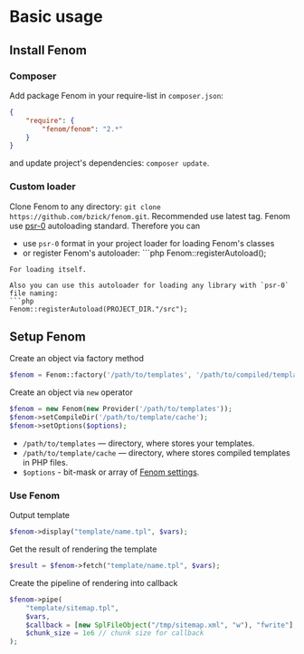 Basic usage
===========

## Install Fenom

### Composer

Add package Fenom in your require-list in `composer.json`:
```json
{
    "require": {
        "fenom/fenom": "2.*"
    }
}
```
and update project's dependencies: `composer update`.

### Custom loader

Clone Fenom to any directory: `git clone https://github.com/bzick/fenom.git`. Recommended use latest tag.
Fenom use [psr-0](https://github.com/php-fig/fig-standards/blob/master/accepted/PSR-0.md#autoloading-standard) autoloading standard. Therefore you can
* use `psr-0` format in your project loader for loading Fenom's classes
* or register Fenom's autoloader: ```php
Fenom::registerAutoload();
```
For loading itself.

Also you can use this autoloader for loading any library with `psr-0` file naming:
```php
Fenom::registerAutoload(PROJECT_DIR."/src");
```

## Setup Fenom

Create an object via factory method
```php
$fenom = Fenom::factory('/path/to/templates', '/path/to/compiled/template', $options);
```

Create an object via `new` operator
```php
$fenom = new Fenom(new Provider('/path/to/templates'));
$fenom->setCompileDir('/path/to/template/cache');
$fenom->setOptions($options);
```

* `/path/to/templates` — directory, where stores your templates.
* `/path/to/template/cache` — directory, where stores compiled templates in PHP files.
* `$options` - bit-mask or array of [Fenom settings](./docs/settings.md).

### Use Fenom

Output template
```php
$fenom->display("template/name.tpl", $vars);
```

Get the result of rendering the template
```php
$result = $fenom->fetch("template/name.tpl", $vars);
```

Create the pipeline of rendering into callback
```php
$fenom->pipe(
    "template/sitemap.tpl",
    $vars,
    $callback = [new SplFileObject("/tmp/sitemap.xml", "w"), "fwrite"], // pipe to file /tmp/sitemap.xml
    $chunk_size = 1e6 // chunk size for callback
);
```
